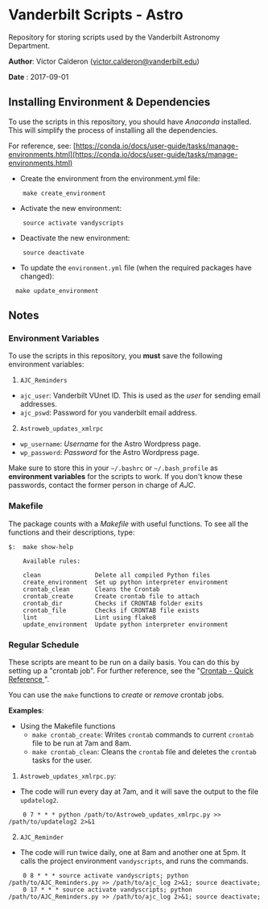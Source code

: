 # Vanderbilt Scripts - Astro
Repository for storing scripts used by the Vanderbilt Astronomy Department.

**Author**: Victor Calderon ([victor.calderon@vanderbilt.edu](victor.calderon@vanderbilt.edu))

**Date**  : 2017-09-01

## Installing Environment & Dependencies
To use the scripts in this repository, you should have _Anaconda_ installed. This will simplify the process of installing all the dependencies.

For reference, see: [https://conda.io/docs/user-guide/tasks/manage-environments.html](https://conda.io/docs/user-guide/tasks/manage-environments.html)

* Create the environment from the environment.yml file:

```
	make create_environment
```

* Activate the new environment:

```
	source activate vandyscripts
```
* Deactivate the new environment:

```
	source deactivate
```
* To update the `environment.yml` file (when the required packages have changed):

```
  make update_environment
```

## Notes
### Environment Variables
To use the scripts in this repository, you __must__ save the following environment variables:

1. `AJC_Reminders`
  * `ajc_user`: Vanderbilt VUnet ID. This is used as the _user_ for sending email addresses.
  * `ajc_pswd`: Password for you vanderbilt email address.
2. `Astroweb_updates_xmlrpc`
  * `wp_username`: _Username_ for the Astro Wordpress page.
  * `wp_password`: _Password_ for the Astro Wordpress page.

Make sure to store this in your `~/.bashrc` or `~/.bash_profile` as __environment variables__ for the scripts to work. If you don't know these passwords, contact the former person in charge of *AJC*.

### Makefile
The package counts with a _Makefile_ with useful functions. To see all the functions and their descriptions, type:

```
$: 	make show-help
	
	Available rules:
	
	clean               Delete all compiled Python files
	create_environment  Set up python interpreter environment
	crontab_clean       Cleans the Crontab
	crontab_create      Create crontab file to attach
	crontab_dir         Checks if CRONTAB folder exits
	crontab_file        Checks if CRONTAB file exists
	lint                Lint using flake8
	update_environment  Update python interpreter environment
```

### Regular Schedule
These scripts are meant to be run on a daily basis. You can do this by setting up a "crontab job". For further reference, see the "[Crontab - Quick Reference ](http://www.adminschoice.com/crontab-quick-reference)".

You can use the `make` functions to _create_ or _remove_ crontab jobs.

__Examples__:

* Using the Makefile functions
  * `make crontab_create`: Writes `crontab` commands to current `crontab` file to be run at 7am and 8am.
  * `make crontab_clean`: Cleans the `crontab` file and deletes the `crontab` tasks for the user.

1. `Astroweb_updates_xmlrpc.py`:
  * The code will run every day at 7am, and it will save the output to the file `updatelog2`.
```
	0 7 * * * python /path/to/Astroweb_updates_xmlrpc.py >> /path/to/updatelog2 2>&1
```
2. `AJC_Reminder`
  * The code will run twice daily, one at 8am and another one at 5pm. It calls the project environment `vandyscripts`, and runs the commands.

```
    0 8 * * * source activate vandyscripts; python /path/to/AJC_Reminders.py >> /path/to/ajc_log 2>&1; source deactivate;
    0 17 * * * source activate vandyscripts; python /path/to/AJC_Reminders.py >> /path/to/ajc_log 2>&1; source deactivate;
```